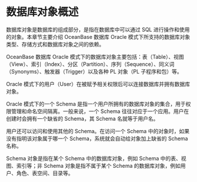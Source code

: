数据库对象概述 
============================

数据库对象是数据库的组成部分，是指在数据库中可以通过 SQL 进行操作和使用的对象。本章节主要介绍 OceanBase 数据库 Oracle 模式下所支持的数据库对象类型、存储方式和数据库对象之间的依赖。

OceanBase 数据库 Oracle 模式下的数据库对象主要包括：表（Table）、视图（View）、索引（Index）、分区（Partition）、序列（Sequence）、同义词（Synonyms）、触发器（Trigger）以及各种 PL 对象（PL 子程序和包）等。

Oracle 模式下的用户（User）在被赋予相关权限后可以连接数据库并拥有数据库对象。

Oracle 模式下的一个 Schema 是指一个用户所拥有的数据库对象的集合，用于权限管理和命名空间隔离。一般来说，一个 Schema 往往对应于一个应用。用户在创建时会拥有一个缺省的 Schema，其 Schema 名就等于用户名。

用户还可以访问和使用其他的 Schema。在访问一个 Schema 中的对象时，如果没有指明该对象属于哪一个 Schema，系统就会自动给对象加上缺省的 Schema 名称。

Schema 对象是指在某个 Schema 中的数据库对象，例如 Schema 中的表、视图、索引等；非 Schema 对象是指不属于某个 Schema 的数据库对象，例如用户、角色、表空间、目录等。

